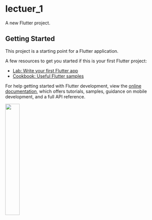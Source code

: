 # lectuer_1

A new Flutter project.

## Getting Started

This project is a starting point for a Flutter application.

A few resources to get you started if this is your first Flutter project:

- [Lab: Write your first Flutter app](https://docs.flutter.dev/get-started/codelab)
- [Cookbook: Useful Flutter samples](https://docs.flutter.dev/cookbook)

For help getting started with Flutter development, view the
[online documentation](https://docs.flutter.dev/), which offers tutorials,
samples, guidance on mobile development, and a full API reference.


<p>

  <img src="https://user-images.githubusercontent.com/119835050/218240905-c6a38606-c6b2-4082-9ebf-2f5fe79e100e.png
" width="30%" heght="50%">

<p/>
